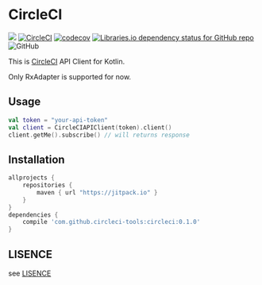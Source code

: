 # CircleCI

[![](https://jitpack.io/v/circleci-tools/circleci.svg)](https://jitpack.io/#circleci-tools/circleci)
[![CircleCI](https://circleci.com/gh/circleci-tools/CircleCI.svg?style=shield)](https://circleci.com/gh/circleci-tools/CircleCI)
[![codecov](https://codecov.io/gh/circleci-tools/circleci/branch/master/graph/badge.svg)](https://codecov.io/gh/circleci-tools/circleci)
[![Libraries.io dependency status for GitHub repo](https://img.shields.io/librariesio/github/circleci-tools/CircleCI.svg)](https://libraries.io/github/circleci-tools/CircleCI)
![GitHub](https://img.shields.io/github/license/circleci-tools/CircleCI.svg)

This is [CircleCI](https://circleci.com) API Client for Kotlin.

Only RxAdapter is supported for now.

## Usage
```kotlin
val token = "your-api-token"
val client = CircleCIAPIClient(token).client()
client.getMe().subscribe() // will returns response
```

## Installation

```groovy
allprojects {
    repositories {
        maven { url "https://jitpack.io" }
    }
}
dependencies {
    compile 'com.github.circleci-tools:circleci:0.1.0'
}
```

## LISENCE
see [LISENCE](./LISENCE)
